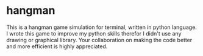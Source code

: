 # hangman
This is a hangman game simulation for terminal, written in python language. I wrote this game to improve my python skills therefor I didn't use any drawing or graphical library. Your collaboration on making the code better and more efficient is highly appreciated.

